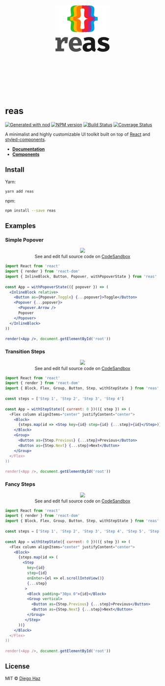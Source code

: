<p align="center">
  <br /><br /><br /><br /><br /><br /><br /><br />
  <img src="logo/logo-vertical.png" alt="reas" height="150" />

  <br /><br /><br /><br /><br /><br /><br />
</p>

# reas

<a href="https://github.com/diegohaz/nod"><img alt="Generated with nod" src="https://img.shields.io/badge/generator-nod-2196F3.svg?style=flat-square" /></a>
<a href="https://npmjs.org/package/reas"><img alt="NPM version" src="https://img.shields.io/npm/v/reas.svg?style=flat-square" /></a>
<a href="https://travis-ci.org/diegohaz/reas"><img alt="Build Status" src="https://img.shields.io/travis/diegohaz/reas/master.svg?style=flat-square" /></a>
<a href="https://codecov.io/gh/diegohaz/reas/branch/master"><img alt="Coverage Status" src="https://img.shields.io/codecov/c/github/diegohaz/reas/master.svg?style=flat-square" /></a>

A minimalist and highly customizable UI toolkit built on top of [React](https://reactjs.org) and [styled-components](https://www.styled-components.com).

- [**Documentation**](https://diegohaz.github.io/reas/)
- [**Components**](https://diegohaz.github.io/reas/#components)

## Install

Yarn:
```sh
yarn add reas
```

npm:
```sh
npm install --save reas
```

## Examples

### Simple Popover

<p align="center">
  <img
    src="https://user-images.githubusercontent.com/3068563/35465289-0cb7fe96-02e2-11e8-8bc5-60abcb6e92ac.gif"
    width="200"
  /><br />
  See and edit full source code on <a href="https://codesandbox.io/s/m4n32vjkoj">CodeSandbox</a>
</p>

```jsx
import React from 'react'
import { render } from 'react-dom'
import { InlineBlock, Button, Popover, withPopoverState } from 'reas'

const App = withPopoverState(({ popover }) => (
  <InlineBlock relative>
    <Button as={Popover.Toggle} {...popover}>Toggle</Button>
    <Popover {...popover}>
      <Popover.Arrow />
      Popover
    </Popover>
  </InlineBlock>
))

render(<App />, document.getElementById('root'))
```

### Transition Steps

<p align="center">
  <img
    src="https://user-images.githubusercontent.com/3068563/36624496-d9a1fb60-18ee-11e8-81c1-b16b74ed5a7c.gif"
    height="120"
  /><br />
  See and edit full source code on <a href="https://codesandbox.io/s/4090w91mq0">CodeSandbox</a>
</p>

```jsx
import React from 'react'
import { render } from 'react-dom'
import { Block, Flex, Group, Button, Step, withStepState } from 'reas'

const steps = ['Step 1', 'Step 2', 'Step 3', 'Step 4']

const App = withStepState({ current: 0 })(({ step }) => (
  <Flex column alignItems="center" justifyContent="center">
    <Block>
      {steps.map(id => <Step key={id} step={id} {...step}>{id}</Step>)}
    </Block>
    <Group>
      <Button as={Step.Previous} {...step}>Previous</Button>
      <Button as={Step.Next} {...step}>Next</Button>
    </Group>
  </Flex>
))

render(<App />, document.getElementById('root'))
```


### Fancy Steps

<p align="center">
  <img
    src="https://user-images.githubusercontent.com/3068563/36648079-65a6d9a8-1a6d-11e8-9fb3-d440dad881c5.gif"
    height="640"
  /><br />
  See and edit full source code on <a href="https://codesandbox.io/s/4090w91mq0">CodeSandbox</a>
</p>

```jsx
import React from 'react'
import { render } from 'react-dom'
import { Block, Flex, Group, Button, Step, withStepState } from 'reas'

const steps = ['Step 1', 'Step 2', 'Step 3', 'Step 4', 'Step 5', 'Step 6']

const App = withStepState({ current: 0 })(({ step }) => (
  <Flex column alignItems="center" justifyContent="center">
    <Block>
      {steps.map(id => (
        <Step
          key={id}
          step={id}
          onEnter={el => el.scrollIntoView()}
          {...step}
         >
          <Block padding="30px 0">{id}</Block>
          <Group vertical>
            <Button as={Step.Previous} {...step}>Previous</Button>
            <Button as={Step.Next} {...step}>Next</Button>
          </Group>
         </Step>
      ))}
    </Block>
  </Flex>
))

render(<App />, document.getElementById('root'))
```

## License

MIT © [Diego Haz](https://github.com/diegohaz)
